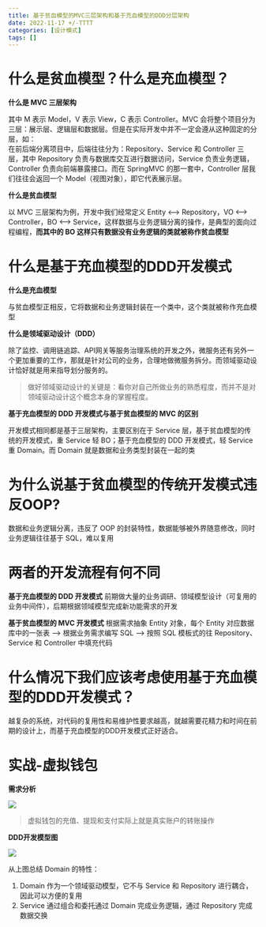 ```yaml
---
title: 基于贫血模型的MVC三层架构和基于充血模型的DDD分层架构                
date: 2022-11-17 +/-TTTT
categories: [设计模式]
tags: []
---
```


# 什么是贫血模型？什么是充血模型？
**什么是 MVC 三层架构**

其中 M 表示 Model，V 表示 View，C 表示 Controller。MVC 会将整个项目分为三层：展示层、逻辑层和数据层。但是在实际开发中并不一定会遵从这种固定的分层，如：<br>
在前后端分离项目中，后端往往分为：Repository、Service 和 Controller 三层，其中 Repository 负责与数据库交互进行数据访问，Service 负责业务逻辑，Controller 负责向前端暴露接口。而在 SpringMVC 的那一套中，Controller 层我们往往会返回一个 Model（视图对象），即它代表展示层。

**什么是贫血模型**

以 MVC 三层架构为例，开发中我们经常定义 Entity <--> Repository，VO <--> Controller，BO <--> Service，这样数据与业务逻辑分离的操作，是典型的面向过程编程，**而其中的 BO 这样只有数据没有业务逻辑的类就被称作贫血模型** 

# 什么是基于充血模型的DDD开发模式
**什么是充血模型**

与贫血模型正相反，它将数据和业务逻辑封装在一个类中，这个类就被称作充血模型

**什么是领域驱动设计（DDD）**

除了监控、调用链追踪、API网关等服务治理系统的开发之外，微服务还有另外一个更加重要的工作，那就是针对公司的业务，合理地做微服务拆分。而领域驱动设计恰好就是用来指导划分服务的。

> 做好领域驱动设计的关键是：看你对自己所做业务的熟悉程度，而并不是对领域驱动设计这个概念本身的掌握程度。

**基于充血模型的 DDD 开发模式与基于贫血模型的 MVC 的区别**

开发模式相同都是基于三层架构，主要区别在于 Service 层，基于贫血模型的传统的开发模式，重 Service 轻 BO；基于充血模型的 DDD 开发模式，轻 Service重 Domain。而 Domain 就是数据和业务类型封装在一起的类

# 为什么说基于贫血模型的传统开发模式违反OOP?
数据和业务逻辑分离，违反了 OOP 的封装特性，数据能够被外界随意修改，同时业务逻辑往往基于 SQL，难以复用

# 两者的开发流程有何不同
**基于充血模型的 DDD 开发模式**
前期做大量的业务调研、领域模型设计（可复用的业务中间件），后期根据领域模型完成新功能需求的开发

**基于贫血模型的 MVC 开发模式**
根据需求抽象 Entity 对象，每个 Entity 对应数据库中的一张表 --> 根据业务需求编写 SQL --> 按照 SQL 模板式的往 Repository、Service 和 Controller 中填充代码

# 什么情况下我们应该考虑使用基于充血模型的DDD开发模式？
越复杂的系统，对代码的复用性和易维护性要求越高，就越需要花精力和时间在前期的设计上，而基于充血模型的DDD开发模式正好适合。

# 实战-虚拟钱包
**需求分析**

![](https://cdn.jsdelivr.net/gh/Casflawed/img-host@master/blog/20221117165312.png)

> 虚拟钱包的充值、提现和支付实际上就是真实账户的转账操作

**DDD开发模型图**

![](https://cdn.jsdelivr.net/gh/Casflawed/img-host@master/blog/20221117164008.png)

从上图总结 Domain 的特性：

1. Domain 作为一个领域驱动模型，它不与 Service 和 Repository 进行耦合，因此可以方便的复用
2. Service 通过组合和委托通过 Domain 完成业务逻辑，通过 Repository 完成数据交换